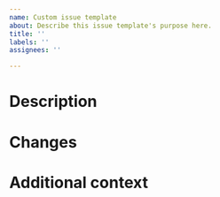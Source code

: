 ```yaml
---
name: Custom issue template
about: Describe this issue template's purpose here.
title: ''
labels: ''
assignees: ''

---
```


# Description


# Changes


# Additional context
